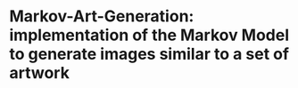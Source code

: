 # Markov-Art-Generation: implementation of the Markov Model to generate images similar to a set of artwork

